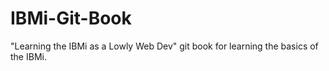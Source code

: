 # IBMi-Git-Book
"Learning the IBMi as a Lowly Web Dev" git book for learning the basics of the IBMi.
